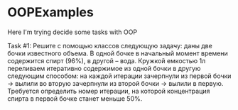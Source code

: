 # OOPExamples
Here I'm trying decide some tasks with OOP

Task #1: 
    Решите с помощью классов следующую задачу: даны две бочки известного объема. В одной бочке в начальный момент времени содержится спирт (96%), в другой – вода. Кружкой емкостью 1л переливаем итеративно содержимое из одной бочки в другую следующим способом: на каждой итерации зачерпнули из первой бочки -> вылили во вторую зачерпнули из второй бочки -> вылили в первую.
	Требуется определить номер итерации, на которой концентрация спирта в первой бочке станет меньше 50%.